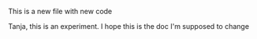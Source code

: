 This is a new file with new code

Tanja, this is an experiment.
I hope this is the doc I'm supposed to change